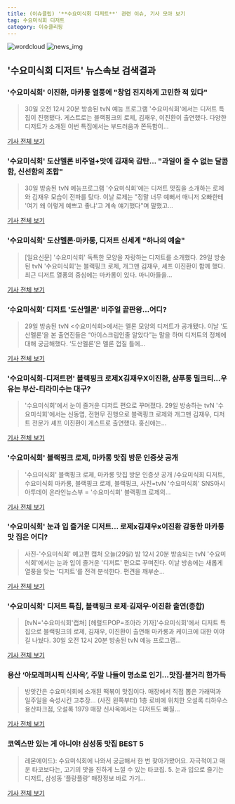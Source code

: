 ```yaml
---
title: (이슈클립) '**수요미식회 디저트**' 관련 이슈, 기사 모아 보기
tag: 수요미식회 디저트
category: 이슈클리핑
---
```

![wordcloud](https://s3.ap-northeast-2.amazonaws.com/lyrics101-wordcloud/2018-08-30-1535595490.png)
![news_img](https://user-images.githubusercontent.com/42597476/44507050-1206f400-a6e4-11e8-8d98-7ffbfebb353f.png)
## **'**수요미식회 디저트**'** 뉴스속보 검색결과
### '수요미식회' 이진환, 마카롱 열풍에 "창업 진지하게 고민한 적 있다"

>30일 오전 12시 20분 방송된 tvN 예능 프로그램 '수요미식회'에서는 디저트 특집이 진행됐다. 게스트로는 블랙핑크의 로제, 김재우, 이진환이 출연했다. 다양한 디저트가 소개된 이번 특집에서는 부드러움과 쫀득함이...

<a href="http://biz.heraldcorp.com/view.php?ud=201808300023360010450_1" target="_blank">기사 전체 보기</a>

### '수요미식회' 도산멜론 비주얼+맛에 김재욱 감탄… "과일이 줄 수 없는 달콤함, 신선함의 조합"

>30일 방송된 tvN 예능프로그램 '수요미식회'에는 디저트 맛집을 소개하는 로제와 김재우 모습이 전파를 탔다.  이날 로제는 "정말 너무 예뻐서 매니저 오빠한테 '여기 왜 이렇게 예쁘고 좋냐'고 계속 얘기했다"며 말했고...

<a href="http://www.kyeongin.com/main/view.php?key=20180830000106188" target="_blank">기사 전체 보기</a>

### '수요미식회' 도산멜론·마카롱, 디저트 신세계 "하나의 예술"

>[일요신문] '수요미식회' 독특한 모양을 자랑하는 디저트를 소개했다. 29일 방송된 tvN '수요미식회'는 블랙핑크 로제, 개그맨 김재우, 셰프 이진환이 함께 했다. 최근 디저트 열풍의 중심에는 마카롱이 있다. 마니아들을...

<a href="http://ilyo.co.kr/?ac=article_view&entry_id=308094" target="_blank">기사 전체 보기</a>

### ‘수요미식회’ 디저트 '도산멜론' 비주얼 끝판왕…어디?

>29일 방송된 tvN <수요미식회>에서는 멜론 모양의 디저트가 공개됐다. 이날 ‘도산멜론’을 본 출연진들은 “아이스크림인줄 알았다”는 말을 하며 디저트의 정체에 대해 궁금해했다. ‘도산멜론’은 멜론 껍질 틀에...

<a href="http://www.kookje.co.kr/news2011/asp/newsbody.asp?code=0500&key=20180830.99099013868" target="_blank">기사 전체 보기</a>

### '수요미식회-디저트편' 블랙핑크 로제X김재우X이진환, 샴푸통 밀크티…우유는 부산-티라미수는 대구?

>'수요미식회'에서 눈이 즐거운 디저트 편으로 꾸며졌다.   29일 방송하는 tvN '수요미식회'에서는 신동엽, 전현무 진행으로 블랙핑크 로제와 개그맨 김재우, 디저트 전문가 셰프 이진환이 게스트로 출연했다.   홍신애는...

<a href="http://www.topstarnews.net/news/articleView.html?idxno=473429" target="_blank">기사 전체 보기</a>

### '수요미식회' 블랙핑크 로제, 마카롱 맛집 방문 인증샷 공개

>'수요미식회' 블랙핑크 로제, 마카롱 맛집 방문 인증샷 공개 /수요미식회 디저트, 수요미식회 마카롱, 블랙핑크 로제, 블랙핑크, 사진=tvN '수요미식회' SNS아시아투데이 온라인뉴스부 = '수요미식회' 블랙핑크 로제의...

<a href="http://www.asiatoday.co.kr/view.php?key=20180829002301215" target="_blank">기사 전체 보기</a>

### '수요미식회' 눈과 입 즐거운 디저트… 로제x김재우x이진환 감동한 마카롱 맛 집은 어디?

>사진-'수요미식회' 예고편 캡처 오늘(29일) 밤 12시 20분 방송되는 tvN '수요미식회'에서는 눈과 입이 즐거운 '디저트' 편으로 꾸며진다. 이날 방송에는 새롭게 열풍을 맞는 '디저트'를 전격 분석한다. 편견을 깨부순...

<a href="http://news20.busan.com/controller/newsController.jsp?newsId=20180829000079" target="_blank">기사 전체 보기</a>

### '수요미식회' 디저트 특집, 블랙핑크 로제·김재우·이진환 출연(종합)

>[tvN='수요미식회'캡쳐] [헤럴드POP=조아라 기자]'수요미식회'에서 디저트 특집으로 블랙핑크의 로제, 김재우, 이진환이 출연해 마카롱과 케이크에 대한 이야길 나눴다. 30일 오전 12시 20분 방송된 tvN 예능 프로그램...

<a href="http://biz.heraldcorp.com/view.php?ud=201808300056060102498_1" target="_blank">기사 전체 보기</a>

### 용산 ‘아모레퍼시픽 신사옥’, 주말 나들이 명소로 인기…맛집·볼거리 한가득

>방앗간은 수요미식회에 소개된 떡볶이 맛집이다. 매장에서 직접 뽑은 가래떡과 일주일을 숙성시킨 고추장... (사진 왼쪽부터) 1층 로비에 위치한 오설록 티하우스 용산파크점, 오설록 1979 매장 신사옥에서는 디저트도 빠질...

<a href="http://www.enewstoday.co.kr/news/articleView.html?idxno=1224885" target="_blank">기사 전체 보기</a>

### 코엑스만 있는 게 아니야! 삼성동 맛집 BEST 5

>레몬에이드): 수요미식회에 나와서 궁금해서 한 번 찾아가봤어요. 자극적이고 매운 타코보다는, 고기의 맛을 진하게 느낄 수 있는 타코집.   5. 눈과 입으로 즐기는 디저트, 삼성동 ‘플랑플랑’ 매장정보 바로 가기...

<a href="https://ppss.kr/archives/169794" target="_blank">기사 전체 보기</a>


